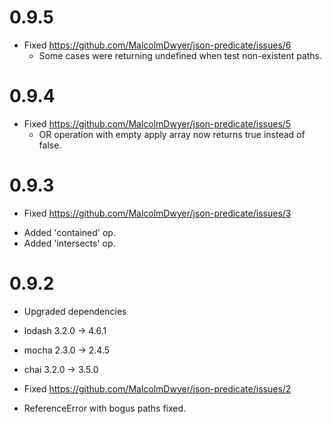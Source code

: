 # 0.9.5
* Fixed https://github.com/MalcolmDwyer/json-predicate/issues/6
  - Some cases were returning undefined when test non-existent paths.

# 0.9.4
* Fixed https://github.com/MalcolmDwyer/json-predicate/issues/5
  - OR operation with empty apply array now returns true instead of false.

# 0.9.3

* Fixed https://github.com/MalcolmDwyer/json-predicate/issues/3
 - Added 'contained' op.
 - Added 'intersects' op.



# 0.9.2
* Upgraded dependencies
 * lodash 3.2.0 -> 4.6.1
 * mocha 2.3.0 -> 2.4.5
 * chai 3.2.0 -> 3.5.0


* Fixed https://github.com/MalcolmDwyer/json-predicate/issues/2
 - ReferenceError with bogus paths fixed.
